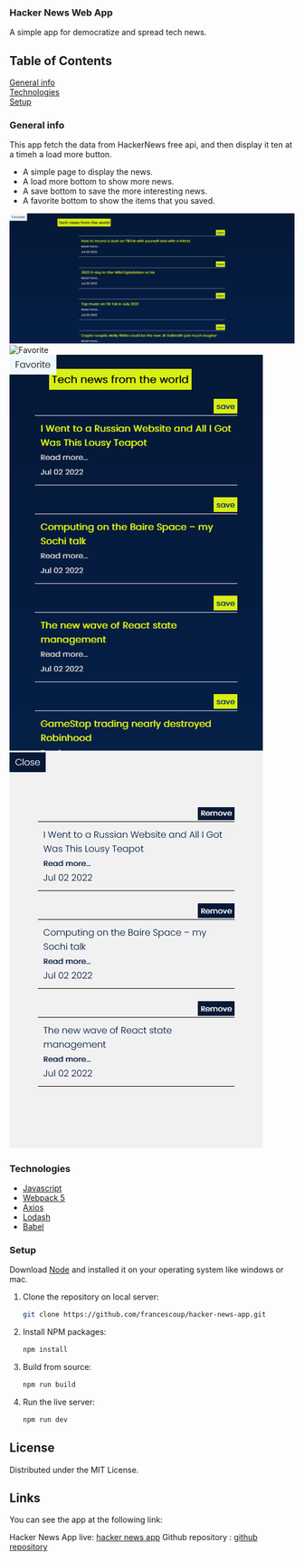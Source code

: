 ### Hacker News Web App</br>
A simple app for democratize and spread tech news.
## Table of Contents
[General info](#general-info)</br>
[Technologies](#technologies)</br>
[Setup](#setup)</br>


### General info
This app fetch the data from HackerNews free api, and then display it ten at a timeh a load more button.
* A simple page to display the news.
* A load more bottom to show more news.
* A save bottom to save the more interesting news.
* A favorite bottom to show the items that you saved.

![Home](src/screen-shots/home-page.png)
![Favorite](src/screen-shots/home-page-favorite.png)
![Mobile](src/screen-shots/home-mobile.png)
![Mobile Favorite](src/screen-shots/home-mobile-favorite.png)

### Technologies 

- [Javascript](https://developer.mozilla.org/en-US/docs/Web/JavaScript?retiredLocale=it)
- [Webpack 5](https://webpack.js.org/blog/2020-10-10-webpack-5-release/)
- [Axios](https://github.com/axios/axios)
- [Lodash](https://lodash.com/)
- [Babel](https://babeljs.io/setup#installation)



### Setup

Download [Node](https://nodejs.org/en/) and installed it on your operating system like windows or mac.



1. Clone the repository on local server:

   ```sh
   git clone https://github.com/francescoup/hacker-news-app.git
   ```

2. Install NPM packages:

   ```sh
   npm install
   ```

3. Build from source:

   ```sh
   npm run build
   ```

4. Run the live server:

	```sh
   npm run dev
   ```




## License

Distributed under the MIT License.

## Links

You can see the app at the following link:

Hacker News App live: [hacker news app](https://hacker-news-appworld.netlify.app/)
Github repository : [github repository](https://github.com/francescoup/hacker-news-app)



